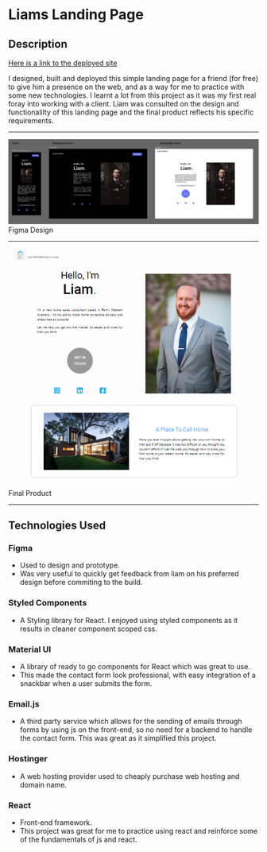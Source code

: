 # Liams Landing Page

## Description
[Here is a link to the deployed site](https://www.ownahomewa.com/)

I designed, built and deployed this simple landing page for a friend (for free) to give him a presence on the web, and as a way for me to practice with some new technologies. I learnt a lot from this project as it was my first real foray into working with a client. Liam was consulted on the design and functionalilty of this landing page and the final product reflects his specific requirements.

---

![Figma image](./public/images/LiamFigma.png)
Figma Design

---

![liams landing page](./public/images/LiamSite.png)

Final Product

---

## Technologies Used

### Figma

- Used to design and prototype.
- Was very useful to quickly get feedback from liam on his preferred design before commiting to the build.

### Styled Components
- A Styling library for React. I enjoyed using styled components as it results in cleaner component scoped css.

### Material UI
- A library of ready to go components for React which was great to use.
- This made the contact form look professional, with easy integration of a snackbar when a user submits the form.

### Email.js
- A third party service which allows for the sending of emails through forms by using js on the front-end, so no need for a backend to handle the contact form. This was great as it simplified this project.

### Hostinger
- A web hosting provider used to cheaply purchase web hosting and domain name.

### React
- Front-end framework.
- This project was great for me to practice using react and reinforce some of the fundamentals of js and react.

